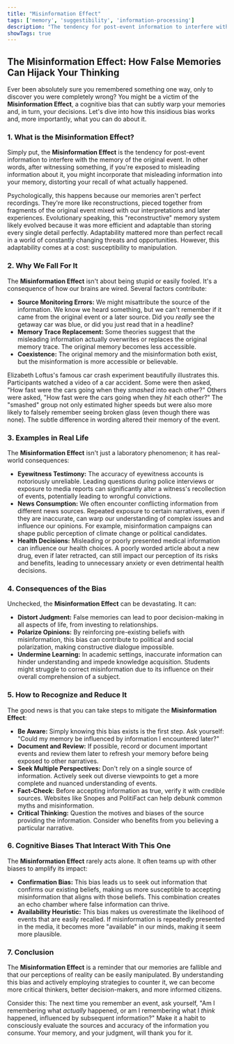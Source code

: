 ```yaml
---
title: "Misinformation Effect"
tags: ['memory', 'suggestibility', 'information-processing']
description: "The tendency for post-event information to interfere with the memory of the original event."
showTags: true
---
```


## The Misinformation Effect: How False Memories Can Hijack Your Thinking

Ever been absolutely sure you remembered something one way, only to discover you were completely wrong? You might be a victim of the **Misinformation Effect**, a cognitive bias that can subtly warp your memories and, in turn, your decisions. Let's dive into how this insidious bias works and, more importantly, what you can do about it.

### 1. What is the Misinformation Effect?

Simply put, the **Misinformation Effect** is the tendency for post-event information to interfere with the memory of the original event. In other words, after witnessing something, if you're exposed to misleading information about it, you might incorporate that misleading information into your memory, distorting your recall of what actually happened.

Psychologically, this happens because our memories aren't perfect recordings. They're more like reconstructions, pieced together from fragments of the original event mixed with our interpretations and later experiences. Evolutionary speaking, this "reconstructive" memory system likely evolved because it was more efficient and adaptable than storing every single detail perfectly. Adaptability mattered more than perfect recall in a world of constantly changing threats and opportunities. However, this adaptability comes at a cost: susceptibility to manipulation.

### 2. Why We Fall For It

The **Misinformation Effect** isn't about being stupid or easily fooled. It's a consequence of how our brains are wired. Several factors contribute:

*   **Source Monitoring Errors:** We might misattribute the source of the information. We know we heard something, but we can't remember if it came from the original event or a later source. Did you *really* see the getaway car was blue, or did you just read that in a headline?
*   **Memory Trace Replacement:** Some theories suggest that the misleading information actually overwrites or replaces the original memory trace. The original memory becomes less accessible.
*   **Coexistence:** The original memory and the misinformation both exist, but the misinformation is more accessible or believable.

Elizabeth Loftus's famous car crash experiment beautifully illustrates this. Participants watched a video of a car accident. Some were then asked, "How fast were the cars going when they *smashed* into each other?" Others were asked, "How fast were the cars going when they *hit* each other?" The "smashed" group not only estimated higher speeds but were also more likely to falsely remember seeing broken glass (even though there was none). The subtle difference in wording altered their memory of the event.

### 3. Examples in Real Life

The **Misinformation Effect** isn't just a laboratory phenomenon; it has real-world consequences:

*   **Eyewitness Testimony:** The accuracy of eyewitness accounts is notoriously unreliable. Leading questions during police interviews or exposure to media reports can significantly alter a witness's recollection of events, potentially leading to wrongful convictions.
*   **News Consumption:** We often encounter conflicting information from different news sources. Repeated exposure to certain narratives, even if they are inaccurate, can warp our understanding of complex issues and influence our opinions. For example, misinformation campaigns can shape public perception of climate change or political candidates.
*   **Health Decisions:** Misleading or poorly presented medical information can influence our health choices. A poorly worded article about a new drug, even if later retracted, can still impact our perception of its risks and benefits, leading to unnecessary anxiety or even detrimental health decisions.

### 4. Consequences of the Bias

Unchecked, the **Misinformation Effect** can be devastating. It can:

*   **Distort Judgment:** False memories can lead to poor decision-making in all aspects of life, from investing to relationships.
*   **Polarize Opinions:** By reinforcing pre-existing beliefs with misinformation, this bias can contribute to political and social polarization, making constructive dialogue impossible.
*   **Undermine Learning:** In academic settings, inaccurate information can hinder understanding and impede knowledge acquisition. Students might struggle to correct misinformation due to its influence on their overall comprehension of a subject.

### 5. How to Recognize and Reduce It

The good news is that you can take steps to mitigate the **Misinformation Effect**:

*   **Be Aware:** Simply knowing this bias exists is the first step. Ask yourself: "Could my memory be influenced by information I encountered later?"
*   **Document and Review:** If possible, record or document important events and review them later to refresh your memory before being exposed to other narratives.
*   **Seek Multiple Perspectives:** Don't rely on a single source of information. Actively seek out diverse viewpoints to get a more complete and nuanced understanding of events.
*   **Fact-Check:** Before accepting information as true, verify it with credible sources. Websites like Snopes and PolitiFact can help debunk common myths and misinformation.
*   **Critical Thinking:** Question the motives and biases of the source providing the information. Consider who benefits from you believing a particular narrative.

### 6. Cognitive Biases That Interact With This One

The **Misinformation Effect** rarely acts alone. It often teams up with other biases to amplify its impact:

*   **Confirmation Bias:** This bias leads us to seek out information that confirms our existing beliefs, making us more susceptible to accepting misinformation that aligns with those beliefs. This combination creates an echo chamber where false information can thrive.
*   **Availability Heuristic:** This bias makes us overestimate the likelihood of events that are easily recalled. If misinformation is repeatedly presented in the media, it becomes more "available" in our minds, making it seem more plausible.

### 7. Conclusion

The **Misinformation Effect** is a reminder that our memories are fallible and that our perceptions of reality can be easily manipulated. By understanding this bias and actively employing strategies to counter it, we can become more critical thinkers, better decision-makers, and more informed citizens.

Consider this: The next time you remember an event, ask yourself, "Am I remembering what *actually* happened, or am I remembering what I *think* happened, influenced by subsequent information?" Make it a habit to consciously evaluate the sources and accuracy of the information you consume. Your memory, and your judgment, will thank you for it.


